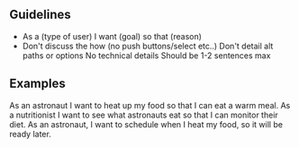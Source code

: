 
## Guidelines

 - As a (type of user) I want (goal) so that (reason)
 - Don't discuss the
  how (no push buttons/select etc..)
    Don't detail alt paths or options
   No technical details Should be 1-2 sentences max

## Examples
As an astronaut I want to heat up my food so that I can eat a warm meal.
As a nutritionist I want to see what astronauts eat so that I can monitor their diet.
As an astronaut, I want to schedule when I heat my food, so it will be ready later.


<!--stackedit_data:
eyJoaXN0b3J5IjpbMTE2MDA5Njc3Nl19
-->